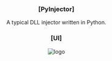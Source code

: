 <div align="center">

### [PyInjector]

A typical DLL injector written in Python.


### [UI]
<img src="https://i.imgur.com/kwN7yXq.png"  alt="logo" />



</div>
